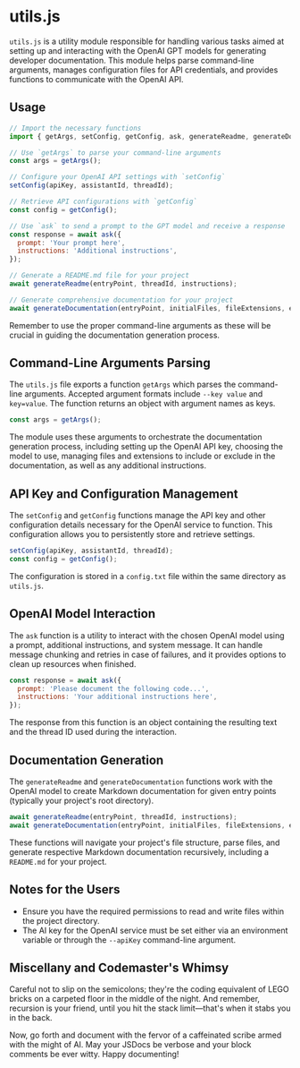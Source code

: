 # utils.js

`utils.js` is a utility module responsible for handling various tasks aimed at setting up and interacting with the OpenAI GPT models for generating developer documentation. This module helps parse command-line arguments, manages configuration files for API credentials, and provides functions to communicate with the OpenAI API.

## Usage

```javascript
// Import the necessary functions
import { getArgs, setConfig, getConfig, ask, generateReadme, generateDocumentation } from './utils.js';

// Use `getArgs` to parse your command-line arguments
const args = getArgs();

// Configure your OpenAI API settings with `setConfig`
setConfig(apiKey, assistantId, threadId);

// Retrieve API configurations with `getConfig`
const config = getConfig();

// Use `ask` to send a prompt to the GPT model and receive a response
const response = await ask({
  prompt: 'Your prompt here',
  instructions: 'Additional instructions',
});

// Generate a README.md file for your project
await generateReadme(entryPoint, threadId, instructions);

// Generate comprehensive documentation for your project
await generateDocumentation(entryPoint, initialFiles, fileExtensions, excluded, extraInstructions);
```

Remember to use the proper command-line arguments as these will be crucial in guiding the documentation generation process.

## Command-Line Arguments Parsing

The `utils.js` file exports a function `getArgs` which parses the command-line arguments. Accepted argument formats include `--key value` and `key=value`. The function returns an object with argument names as keys.

```javascript
const args = getArgs();
```

The module uses these arguments to orchestrate the documentation generation process, including setting up the OpenAI API key, choosing the model to use, managing files and extensions to include or exclude in the documentation, as well as any additional instructions.

## API Key and Configuration Management

The `setConfig` and `getConfig` functions manage the API key and other configuration details necessary for the OpenAI service to function. This configuration allows you to persistently store and retrieve settings.

```javascript
setConfig(apiKey, assistantId, threadId);
const config = getConfig();
```

The configuration is stored in a `config.txt` file within the same directory as `utils.js`.

## OpenAI Model Interaction

The `ask` function is a utility to interact with the chosen OpenAI model using a prompt, additional instructions, and system message. It can handle message chunking and retries in case of failures, and it provides options to clean up resources when finished.

```javascript
const response = await ask({
  prompt: 'Please document the following code...',
  instructions: 'Your additional instructions here',
});
```

The response from this function is an object containing the resulting text and the thread ID used during the interaction.

## Documentation Generation

The `generateReadme` and `generateDocumentation` functions work with the OpenAI model to create Markdown documentation for given entry points (typically your project's root directory).

```javascript
await generateReadme(entryPoint, threadId, instructions);
await generateDocumentation(entryPoint, initialFiles, fileExtensions, excluded);
```

These functions will navigate your project's file structure, parse files, and generate respective Markdown documentation recursively, including a `README.md` for your project.

## Notes for the Users

- Ensure you have the required permissions to read and write files within the project directory.
- The AI key for the OpenAI service must be set either via an environment variable or through the `--apiKey` command-line argument.

## Miscellany and Codemaster's Whimsy

Careful not to slip on the semicolons; they're the coding equivalent of LEGO bricks on a carpeted floor in the middle of the night. And remember, recursion is your friend, until you hit the stack limit—that's when it stabs you in the back.

Now, go forth and document with the fervor of a caffeinated scribe armed with the might of AI. May your JSDocs be verbose and your block comments be ever witty. Happy documenting!